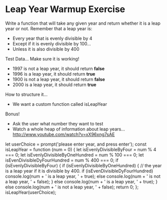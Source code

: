# Leap Year Warmup Exercise


Write a function that will take any given year and return whether it is a leap year or not.
Remember that a leap year is:

- Every year that is evenly divisible by 4
- Except if it is evenly divisible by 100...
- Unless it is also divisible by 400 

Test Data...  Make sure it is working!

- 1997 is not a leap year, it should return **false**
- 1996 is a leap year, it should return **true**
- 1900 is not a leap year, it should return **false**
- 2000 is a leap year, it should return **true**

How to structure it...
- We want a custom function called isLeapYear

Bonus!

- Ask the user what number they want to test
- Watch a whole heap of information about leap years... http://www.youtube.com/watch?v=xX96xng7sAE

let userChoice = prompt('please enter year, and press enter');
const isLeapYear = function (num = 0) {
    let isEvenlyDivisibleByFour = num % 4 === 0;
    let isEvenlyDivisibleByOneHundred = num % 100 === 0;
    let isEvenDivisibleDyFourHundred = num % 400 === 0;
    if (isEvenlyDivisibleByFour) {
        if (isEvenlyDivisibleByOneHundred) {
            // the year is a leap year if it is divisible by 400.
            if (isEvenDivisibleDyFourHundred)
                console.log(num + ' is a leap year, ' + true);
            else
                console.log(num + ' is not a leap year, ' + false);
        } else
            console.log(num + ' is a leap year, ' + true);
    } else
        console.log(num + ' is not a leap year, ' + false);
    return 0;
};
isLeapYear(userChoice);